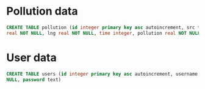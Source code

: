 
# Pollution data
```sql
CREATE TABLE pollution (id integer primary key asc autoincrement, src text, lat
real NOT NULL, lng real NOT NULL, time integer, pollution real NOT NULL);
```

# User data
```sql
CREATE TABLE users (id integer primary key asc autoincrement, username text NOT
NULL, password text)
```

